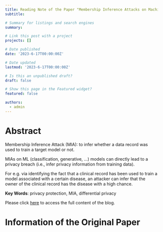 ```yaml
---
title: Reading Note of the Paper "Membership Inference Attacks on Machine Learning - A Survey"
subtitle: 

# Summary for listings and search engines
summary: 

# Link this post with a project
projects: []

# Date published
date: '2023-6-17T00:00:00Z'

# Date updated
lastmod: '2023-6-17T00:00:00Z'

# Is this an unpublished draft?
draft: false

# Show this page in the Featured widget?
featured: false

authors:
  - admin
---
```


# Abstract

Membership Inference Attack (MIA): to infer whether a data record was used to train a target model or not.

MIAs on ML (classification, generative, ...) models can directly lead to a privacy breach (i.e., infer privacy information from training data).

For e.g. via identifying the fact that a clinical record has been used to train a model associated with a certain disease, an attacker can infer that the owner of the clinical record has the disease with a high chance.

**Key Words**: privacy protection, MIA, differential privacy

Please click [here](https://yanyun-wangs-gitbook.gitbook.io/yanyun-wangs-gitbook/reading-notes-for-papers/reading-note-membership-inference-attacks-on-machine-learning-a-survey) to access the full content of the blog.


# Information of the Original Paper

